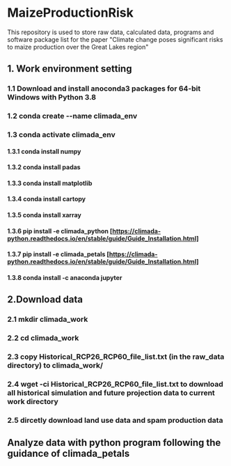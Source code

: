 # MaizeProductionRisk
This repository is used to store raw data, calculated data, programs and software package list for the paper "Climate change poses significant risks to maize production over the Great Lakes region"

## 1. Work environment setting 
### 1.1 Download and install anoconda3 packages for 64-bit Windows with Python 3.8
### 1.2 conda create --name climada_env
### 1.3 conda activate climada_env
#### 1.3.1 conda install numpy
#### 1.3.2 conda install padas
#### 1.3.3 conda install matplotlib
#### 1.3.4 conda install cartopy
#### 1.3.5 conda install xarray
#### 1.3.6 pip install -e climada_python [https://climada-python.readthedocs.io/en/stable/guide/Guide_Installation.html]
#### 1.3.7 pip install -e climada_petals [https://climada-python.readthedocs.io/en/stable/guide/Guide_Installation.html]
#### 1.3.8 conda install -c anaconda jupyter

## 2.Download data
### 2.1 mkdir climada_work
### 2.2 cd climada_work
### 2.3 copy Historical_RCP26_RCP60_file_list.txt (in the raw_data directory) to climada_work/
### 2.4 wget -ci Historical_RCP26_RCP60_file_list.txt to download all historical simulation and future projection data to current work directory
### 2.5 dircetly download land use data and spam production data

## Analyze data with python program following the guidance of climada_petals

